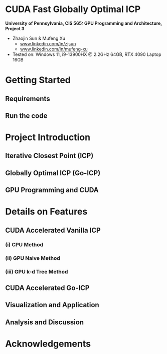 CUDA Fast Globally Optimal ICP
================

**University of Pennsylvania, CIS 565: GPU Programming and Architecture, Project 3**

* Zhaojin Sun & Mufeng Xu
  * www.linkedin.com/in/zjsun
  * www.linkedin.com/in/mufeng-xu
* Tested on: Windows 11, i9-13900HX @ 2.2GHz 64GB, RTX 4090 Laptop 16GB

Getting Started
================
## Requirements
## Run the code

Project Introduction
================
## Iterative Closest Point (ICP)
## Globally Optimal ICP (Go-ICP)
## GPU Programming and CUDA

Details on Features
================
## CUDA Accelerated Vanilla ICP
### (i) CPU Method
### (ii) GPU Naive Method
### (iii) GPU k-d Tree Method

## CUDA Accelerated Go-ICP


## Visualization and Application

## Analysis and Discussion


Acknowledgements
================

